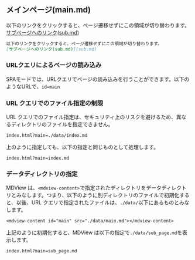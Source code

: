 ## メインページ(main.md)

以下のリンクをクリックすると、ページ遷移せずにこの領域が切り替わります。
[サブページへのリンク(sub.md)](sub.md)

```Markdown
以下のリンクをクリックすると、ページ遷移せずにこの領域が切り替わります。
[サブページへのリンク(sub.md)](sub.md)
```

### URLクエリによるページの読み込み
SPAモードでは、URLクエリでページの読み込みを行うことができます。以下のようなURLで、`id=main`


### URL クエリでのファイル指定の制限

URL クエリでのファイル指定は、セキュリティ上のリスクを避けるため、異なるディレクトリのファイルを指定できません。

```
index.html?main=./data/index.md
```

上のように指定しても、以下の指定と同じものとして処理します。

```
index.html?main=index.md
```

### データディレクトリの指定

MDView は、`<mdview-content>`で指定されたディレクトリをデータディレクトリとみなします。つまり、以下のように別ディレクトリのファイルで初期化すると、以後、URL クエリで指定されたファイルは、`./data/`以下にあるものとみなします。

```
<mdview-content id="main" src="./data/main.md"></mdview-content>

```

上記のように初期化すると、MDView は以下の指定で`./data/sub_page.md`を表示します。

```
index.html?main=sub_page.md
```
